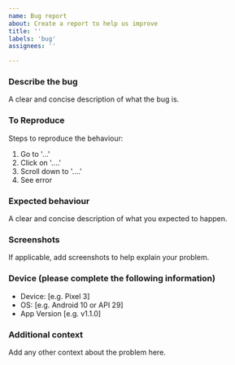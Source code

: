 ```yaml
---
name: Bug report
about: Create a report to help us improve
title: ''
labels: 'bug'
assignees: ''

---
```


### Describe the bug

A clear and concise description of what the bug is.

### To Reproduce

Steps to reproduce the behaviour:

1. Go to '...'
2. Click on '....'
3. Scroll down to '....'
4. See error

### Expected behaviour

A clear and concise description of what you expected to happen.

### Screenshots

If applicable, add screenshots to help explain your problem.

### Device (please complete the following information)

- Device: [e.g. Pixel 3]
- OS: [e.g. Android 10 or API 29]
- App Version [e.g. v1.1.0]

### Additional context

Add any other context about the problem here.
